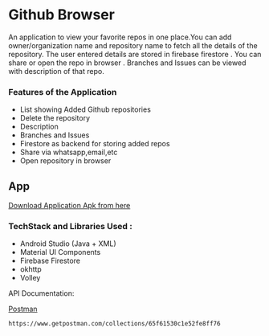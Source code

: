 
# Github Browser

An application to view your favorite repos in one place.You can add owner/organization name and repository name to fetch all the details of the repository. The user entered details are stored in firebase firestore . You can share or open the repo in browser . Branches and Issues can be viewed with description of that repo.
### Features of the Application

* List showing Added Github repositories
* Delete the repository
* Description
* Branches and Issues
* Firestore as backend for storing added repos
* Share via whatsapp,email,etc
* Open repository in browser



## App

[Download Application Apk from here](https://drive.google.com/file/d/12lsvmmiMH6SE-vmlgeur5Mm7Xve7qqWa/view?usp=sharing)



### TechStack and Libraries Used :

* Android Studio (Java + XML)
* Material UI Components
* Firebase Firestore
* okhttp
* Volley

    

API Documentation: 

[Postman](https://www.getpostman.com/collections/65f61530c1e52fe8ff76)
    
    https://www.getpostman.com/collections/65f61530c1e52fe8ff76
    
 
